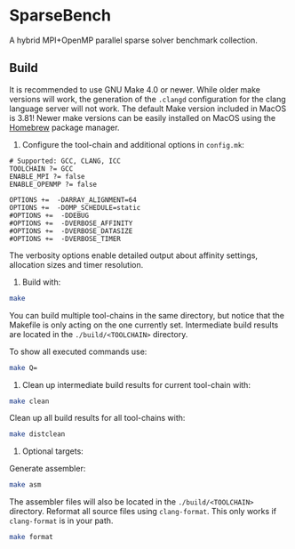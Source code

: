 # SparseBench

A hybrid MPI+OpenMP parallel sparse solver benchmark collection.

## Build

It is recommended to use GNU Make 4.0 or newer. While older make versions will
work, the generation of the `.clangd` configuration for the clang language
server will not work. The default Make version included in MacOS is 3.81! Newer make
versions can be easily installed on MacOS using the
[Homebrew](https://brew.sh/) package manager.

1. Configure the tool-chain and additional options in `config.mk`:

```make
# Supported: GCC, CLANG, ICC
TOOLCHAIN ?= GCC
ENABLE_MPI ?= false
ENABLE_OPENMP ?= false

OPTIONS +=  -DARRAY_ALIGNMENT=64
OPTIONS +=  -DOMP_SCHEDULE=static
#OPTIONS +=  -DDEBUG
#OPTIONS +=  -DVERBOSE_AFFINITY
#OPTIONS +=  -DVERBOSE_DATASIZE
#OPTIONS +=  -DVERBOSE_TIMER
```

The verbosity options enable detailed output about affinity settings, allocation
sizes and timer resolution.

1. Build with:

```sh
make
```

You can build multiple tool-chains in the same directory, but notice that the
Makefile is only acting on the one currently set. Intermediate build results are
located in the `./build/<TOOLCHAIN>` directory.

To show all executed commands use:

```sh
make Q=
```

1. Clean up intermediate build results for current tool-chain with:

```sh
make clean
```

Clean up all build results for all tool-chains with:

```sh
make distclean
```

1. Optional targets:

Generate assembler:

```sh
make asm
```

The assembler files will also be located in the `./build/<TOOLCHAIN>` directory.
Reformat all source files using `clang-format`. This only works if
`clang-format` is in your path.

```sh
make format
```
